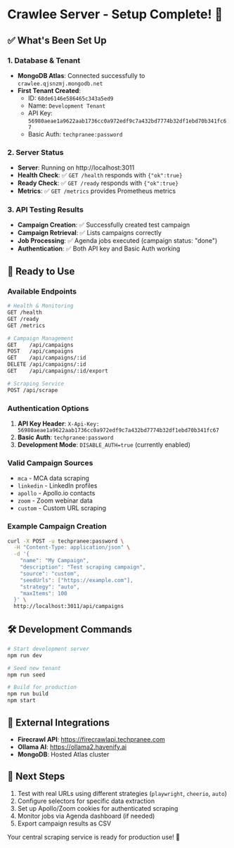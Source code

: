 # Crawlee Server - Setup Complete! 🎉

## ✅ What's Been Set Up

### 1. Database & Tenant
- **MongoDB Atlas**: Connected successfully to `crawlee.qjsnzmj.mongodb.net`
- **First Tenant Created**: 
  - ID: `68de6146e586465c343a5ed9`
  - Name: `Development Tenant`
  - API Key: `56980aeae1a9622aab1736cc0a972edf9c7a432bd7774b32df1ebd70b341fc67`
  - Basic Auth: `techpranee:password`

### 2. Server Status
- **Server**: Running on http://localhost:3011
- **Health Check**: ✅ `GET /health` responds with `{"ok":true}`
- **Ready Check**: ✅ `GET /ready` responds with `{"ok":true}`
- **Metrics**: ✅ `GET /metrics` provides Prometheus metrics

### 3. API Testing Results
- **Campaign Creation**: ✅ Successfully created test campaign
- **Campaign Retrieval**: ✅ Lists campaigns correctly
- **Job Processing**: ✅ Agenda jobs executed (campaign status: "done")
- **Authentication**: ✅ Both API key and Basic Auth working

## 🚀 Ready to Use

### Available Endpoints
```bash
# Health & Monitoring
GET /health
GET /ready  
GET /metrics

# Campaign Management
GET    /api/campaigns
POST   /api/campaigns
GET    /api/campaigns/:id
DELETE /api/campaigns/:id
GET    /api/campaigns/:id/export

# Scraping Service
POST /api/scrape
```

### Authentication Options
1. **API Key Header**: `X-Api-Key: 56980aeae1a9622aab1736cc0a972edf9c7a432bd7774b32df1ebd70b341fc67`
2. **Basic Auth**: `techpranee:password`
3. **Development Mode**: `DISABLE_AUTH=true` (currently enabled)

### Valid Campaign Sources
- `mca` - MCA data scraping
- `linkedin` - LinkedIn profiles
- `apollo` - Apollo.io contacts
- `zoom` - Zoom webinar data
- `custom` - Custom URL scraping

### Example Campaign Creation
```bash
curl -X POST -u techpranee:password \
  -H "Content-Type: application/json" \
  -d '{
    "name": "My Campaign",
    "description": "Test scraping campaign", 
    "source": "custom",
    "seedUrls": ["https://example.com"],
    "strategy": "auto",
    "maxItems": 100
  }' \
  http://localhost:3011/api/campaigns
```

## 🛠 Development Commands
```bash
# Start development server
npm run dev

# Seed new tenant
npm run seed

# Build for production  
npm run build
npm start
```

## 🔗 External Integrations
- **Firecrawl API**: https://firecrawlapi.techpranee.com
- **Ollama AI**: https://ollama2.havenify.ai
- **MongoDB**: Hosted Atlas cluster

## 📝 Next Steps
1. Test with real URLs using different strategies (`playwright`, `cheerio`, `auto`)
2. Configure selectors for specific data extraction
3. Set up Apollo/Zoom cookies for authenticated scraping
4. Monitor jobs via Agenda dashboard (if needed)
5. Export campaign results as CSV

Your central scraping service is ready for production use! 🚀